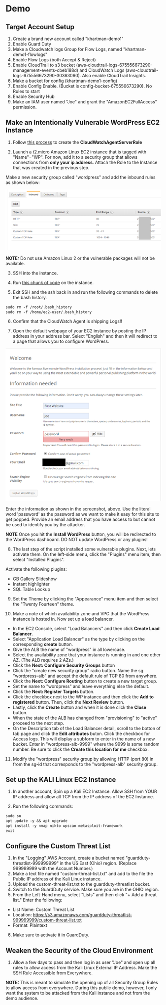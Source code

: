 # Demo

## Target Account Setup

1. Create a brand new account called "khartman-demo1"
2. Enable Guard Duty
3. Make a Cloudwatch logs Group for Flow Logs, named "khartman-demo1-flowlogs"
4. Enable Flow Logs (both Accept & Reject)
5. Enable CloudTrail to s3 bucket (aws-cloudtrail-logs-675556673290-management-events-cbeb188d) and CloudWatch Logs (aws-cloudtrail-logs-675556673290-30363060). Also enable CloudTrail Insights.
6. Make a bucket for config (khartman-demo1-config)
7. Enable Config Enable. (Bucket is config-bucket-675556673290). No Rules to start
8. Enable Security Hub
9. Make an IAM user named "Joe" and grant the "AmazonEC2FullAccess" permission.

## Make an Intentionally Vulnerable WordPress EC2 Instance

1. Follow [this process](https://docs.aws.amazon.com/AmazonCloudWatch/latest/monitoring/create-iam-roles-for-cloudwatch-agent.html) to create the **CloudWatchAgentServerRole**

2. Launch a t2.micro Amazon Linux EC2 instance that is tagged with "Name"="WP". For now, add it to a security group that allows connections from __only your ip address__. Attach the Role to the Instance that was created in the previous step.

Make a new security group called "wordpress" and add the inbound rules as shown below:

<img src="./media/security-group.png" />

**NOTE:** Do not use Amazon Linux 2 or the vulnerable packages will not be available.

3. SSH into the instance.

4. Run [this chunk of code](./wordpress-config.sh) on the instance.

5. Exit SSH and the ssh back in and run the following commands to delete the bash history.

```
sudo rm -f /root/.bash_history
sudo rm -f /home/ec2-user/.bash_history
```

6. Confirm that the CloudWatch Agent is shipping Logs!!

7. Open the default webpage of your EC2 instance by posting the IP address in your address bar. Select "English" and then it will redirect to a page that allows you to configure WordPress.

<img src="./media/wp-setup-page.png" />

Enter the information as shown in the screenshot, above. Use the literal word 'password' as the password as we want to make it easy for this site to get popped. Provide an email address that you have access to but cannot be used to identify you by the attacker.

**NOTE** Once you hit the **Install WordPress** button, you will be redirected to the WordPress dashboard. DO NOT update WordPress or any plugins!

8. The last step of the script installed some vulnerable plugins. Next, lets activate them. On the left-side menu, click the "Plugins" menu item, then select "Installed Plugins".

Activate the following plugins:
* GB Gallery Slideshow
* Instant highlighter
* SQL Table Lookup

9. Set the Theme by clicking the "Appearance" menu item and then select the "Twenty Fourteen" theme.

10. Make a note of which availability zone and VPC that the WordPress instance is hosted in. Now set up a load balancer.
  * In the EC2 Console, select "Load Balancers" and then click **Create Load Balancer**.
  * Select "Application Load Balancer" as the type by clicking on the corresponding **create** button.
  * Give the ALB the name of "wordpress" in all lowercase.
  * Select the availability zone that your instance is running in and one other AZ. (The ALB requires 2 AZs.)
  * Click the **Next: Configure Security Groups** button
  * Click the "create new security group" radio button. Name the sg "wordpress-alb" and accept the default rule of TCP 80 from anywhere.
  * Click the **Next: Configure Routing** button to create a new target group.
  * Set the name to "wordpress" and leave everything else the default.
  * Click the **Next: Register Targets** button.
  * Click the checkbox next to the WP instance and then click the **Add to registered** button. Then, click the **Next Review** button.
  * Lastly, click the **Create** button and when it is done click the **Close** button.
  * When the state of the ALB has changed from "provisioning" to "active" proceed to the next step.
  * On the Description tab of the Load Balancer detail, scroll to the botton of tab page and click the **Edit attributes** buton. Click the checkbox for Access logs. This will display a subform to enter in the name of a new bucket. Enter in "wordpress-alb-9999" where the 9999 is some random number. Be sure to click the **Create this location for me** checkbox.

11. Modify the "wordpress" security group by allowing HTTP (port 80) in from the sg-id that corresponds to the "wordpress-alb" security group.

## Set up the KALI Linux EC2 Instance

1. In another account, Spin up a Kali EC2 Instance. Allow SSH from YOUR IP address and allow all TCP from the IP address of the EC2 Instance.

2. Run the following commands:

```
sudo su
apt update -y && apt upgrade
apt install -y nmap nikto wpscan metasploit-framework
exit
```

## Configure the Custom Threat List

1. In the "Logging" AWS Account, create a bucket named "guardduty-threatlist-999999999" in the US East (Ohio) region. (Replace 999999999 with the Account Number.)
2. Make a text file named "custom-threat-list.txt" and add to the file the Public IP address of the Kali Linux instance.
3. Upload the custom-threat-list.txt to the guardduty-threatlist bucket.
4. Switch to the GuardDuty service. Make sure you are in the OHIO region.
5. From the Left-Hand menu, select "Lists" and then click "+ Add a threat list." Enter the following:
  * List Name: Custom Threat List
  * Location:  https://s3.amazonaws.com/guardduty-threatlist-999999999/custom-threat-list.txt
  * Format: Plaintext
6. Make sure to activate it in GuardDuty.


## Weaken the Security of the Cloud Environment

1. Allow a few days to pass and then log in as user "Joe" and open up all rules to allow access from the Kali Linux External IP Address. Make the SSH Rule Accessible from Everywhere.

**NOTE:** This is meant to simulate the opening up of all Security Group Rules to allow access from everywhere. During this public demo, however, I only want the system to be attacked from the Kali instance and not from the demo audience.
